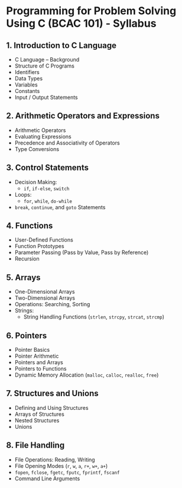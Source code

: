 # Programming for Problem Solving Using C (BCAC 101) - Syllabus

## **1. Introduction to C Language**
- C Language – Background
- Structure of C Programs
- Identifiers
- Data Types
- Variables
- Constants
- Input / Output Statements

## **2. Arithmetic Operators and Expressions**
- Arithmetic Operators
- Evaluating Expressions
- Precedence and Associativity of Operators
- Type Conversions

## **3. Control Statements**
- Decision Making:
  - `if`, `if-else`, `switch`
- Loops:
  - `for`, `while`, `do-while`
- `break`, `continue`, and `goto` Statements

## **4. Functions**
- User-Defined Functions
- Function Prototypes
- Parameter Passing (Pass by Value, Pass by Reference)
- Recursion

## **5. Arrays**
- One-Dimensional Arrays
- Two-Dimensional Arrays
- Operations: Searching, Sorting
- Strings:
  - String Handling Functions (`strlen`, `strcpy`, `strcat`, `strcmp`)

## **6. Pointers**
- Pointer Basics
- Pointer Arithmetic
- Pointers and Arrays
- Pointers to Functions
- Dynamic Memory Allocation (`malloc`, `calloc`, `realloc`, `free`)

## **7. Structures and Unions**
- Defining and Using Structures
- Arrays of Structures
- Nested Structures
- Unions

## **8. File Handling**
- File Operations: Reading, Writing
- File Opening Modes (`r`, `w`, `a`, `r+`, `w+`, `a+`)
- `fopen`, `fclose`, `fgetc`, `fputc`, `fprintf`, `fscanf`
- Command Line Arguments

